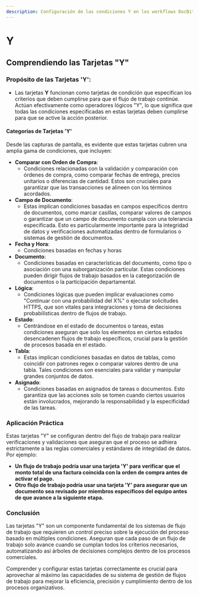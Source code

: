 ```yaml
---
description: Configuración de las condiciones Y en los workflows DocBits
---
```


# Y

## Comprendiendo las Tarjetas "Y"

### **Propósito de las Tarjetas 'Y':**

* Las tarjetas **Y** funcionan como tarjetas de condición que especifican los criterios que deben cumplirse para que el flujo de trabajo continúe. Actúan efectivamente como operadores lógicos "Y", lo que significa que todas las condiciones especificadas en estas tarjetas deben cumplirse para que se active la acción posterior.

#### Categorías de Tarjetas 'Y'

Desde las capturas de pantalla, es evidente que estas tarjetas cubren una amplia gama de condiciones, que incluyen:

* **Comparar con Orden de Compra**:
  * Condiciones relacionadas con la validación y comparación con órdenes de compra, como comparar fechas de entrega, precios unitarios o diferencias de cantidad. Estos son cruciales para garantizar que las transacciones se alineen con los términos acordados.
* **Campo de Documento**:
  * Estas implican condiciones basadas en campos específicos dentro de documentos, como marcar casillas, comparar valores de campos o garantizar que un campo de documento cumpla con una tolerancia especificada. Esto es particularmente importante para la integridad de datos y verificaciones automatizadas dentro de formularios o sistemas de gestión de documentos.
* **Fecha y Hora**:
  * Condiciones basadas en fechas y horas
* **Documento**:
  * Condiciones basadas en características del documento, como tipo o asociación con una suborganización particular. Estas condiciones pueden dirigir flujos de trabajo basados en la categorización de documentos o la participación departamental.
* **Lógica**:
  * Condiciones lógicas que pueden implicar evaluaciones como "Continuar con una probabilidad del X%" o ejecutar solicitudes HTTPS, que son vitales para integraciones y toma de decisiones probabilísticas dentro de flujos de trabajo.
* **Estado**:
  * Centrándose en el estado de documentos o tareas, estas condiciones aseguran que solo los elementos en ciertos estados desencadenen flujos de trabajo específicos, crucial para la gestión de procesos basada en el estado.
* **Tabla**:
  * Estas implican condiciones basadas en datos de tablas, como coincidir con patrones regex o comparar valores dentro de una tabla. Tales condiciones son esenciales para validar y manipular grandes conjuntos de datos.
* **Asignado**:
  * Condiciones basadas en asignados de tareas o documentos. Esto garantiza que las acciones solo se tomen cuando ciertos usuarios están involucrados, mejorando la responsabilidad y la especificidad de las tareas.

### Aplicación Práctica

Estas tarjetas "Y" se configuran dentro del flujo de trabajo para realizar verificaciones y validaciones que aseguran que el proceso se adhiera estrictamente a las reglas comerciales y estándares de integridad de datos. Por ejemplo:

* **Un flujo de trabajo podría usar una tarjeta 'Y' para verificar que el monto total de una factura coincida con la orden de compra antes de activar el pago.**
* **Otro flujo de trabajo podría usar una tarjeta 'Y' para asegurar que un documento sea revisado por miembros específicos del equipo antes de que avance a la siguiente etapa.**

### Conclusión

Las tarjetas "Y" son un componente fundamental de los sistemas de flujo de trabajo que requieren un control preciso sobre la ejecución del proceso basado en múltiples condiciones. Aseguran que cada paso de un flujo de trabajo solo avance cuando se cumplan todos los criterios necesarios, automatizando así árboles de decisiones complejos dentro de los procesos comerciales.

Comprender y configurar estas tarjetas correctamente es crucial para aprovechar al máximo las capacidades de su sistema de gestión de flujos de trabajo para mejorar la eficiencia, precisión y cumplimiento dentro de los procesos organizativos.
